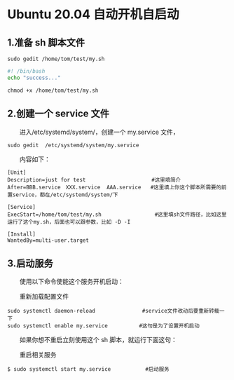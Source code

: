 # Ubuntu 20.04 自动开机自启动

## 1.准备 sh 脚本文件

```
sudo gedit /home/tom/test/my.sh
```

```bash
#! /bin/bash
echo "success..."
```

```
chmod +x /home/tom/test/my.sh
```

## 2.创建一个 service 文件

　　进入/etc/systemd/system/，创建一个 my.service 文件，

```shell
sudo gedit  /etc/systemd/system/my.service
```

　　内容如下：

```properties
[Unit]
Description=just for test                     #这里填简介
After=BBB.service　XXX.service  AAA.service   #这里填上你这个脚本所需要的前置service，都在/etc/systemd/system/下
 
[Service]
ExecStart=/home/tom/test/my.sh                 #这里填sh文件路径，比如这里运行了这个my.sh，后面也可以跟参数，比如 -D -I                                                                                                                                
 
[Install]
WantedBy=multi-user.target
```

## 3.启动服务

　　使用以下命令使能这个服务开机启动：

　　重新加载配置文件

```
sudo systemctl daemon-reload               #service文件改动后要重新转载一下
sudo systemctl enable my.service          #这句是为了设置开机启动
```

　　如果你想不重启立刻使用这个 sh 脚本，就运行下面这句：

　　重启相关服务

```
$ sudo systemctl start my.service           #启动服务
```
